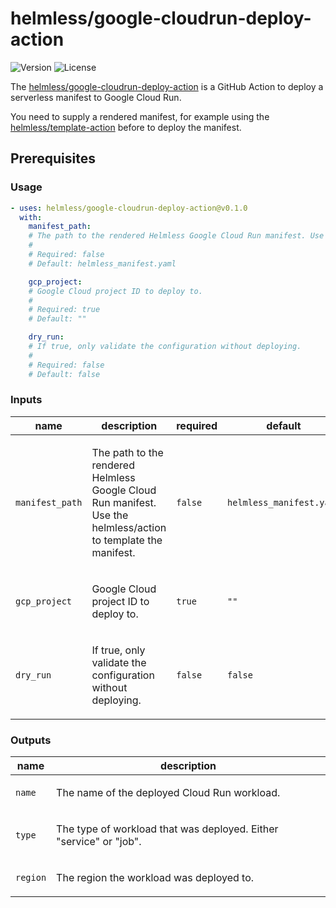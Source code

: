 # helmless/google-cloudrun-deploy-action

![Version](https://img.shields.io/github/v/release/helmless/google-cloudrun-deploy-action)
![License](https://img.shields.io/github/license/helmless/google-cloudrun-deploy-action)

The [helmless/google-cloudrun-deploy-action](https://github.com/helmless/google-cloudrun-deploy-action) is a GitHub Action to deploy a serverless manifest to Google Cloud Run.

You need to supply a rendered manifest, for example using the [helmless/template-action](https://github.com/helmless/template-action) before to deploy the manifest.

## Prerequisites

<!-- x-release-please-start-version -->
<!-- action-docs-usage action="action.yaml" project="helmless/google-cloudrun-deploy-action" version="v0.1.0" -->
### Usage

```yaml
- uses: helmless/google-cloudrun-deploy-action@v0.1.0
  with:
    manifest_path:
    # The path to the rendered Helmless Google Cloud Run manifest. Use the helmless/action to template the manifest.
    #
    # Required: false
    # Default: helmless_manifest.yaml

    gcp_project:
    # Google Cloud project ID to deploy to.
    #
    # Required: true
    # Default: ""

    dry_run:
    # If true, only validate the configuration without deploying.
    #
    # Required: false
    # Default: false
```
<!-- action-docs-usage action="action.yaml" project="helmless/google-cloudrun-deploy-action" version="v0.1.0" -->
<!-- x-release-please-end -->

<!-- action-docs-inputs source="action.yaml" -->
### Inputs

| name | description | required | default |
| --- | --- | --- | --- |
| `manifest_path` | <p>The path to the rendered Helmless Google Cloud Run manifest. Use the helmless/action to template the manifest.</p> | `false` | `helmless_manifest.yaml` |
| `gcp_project` | <p>Google Cloud project ID to deploy to.</p> | `true` | `""` |
| `dry_run` | <p>If true, only validate the configuration without deploying.</p> | `false` | `false` |
<!-- action-docs-inputs source="action.yaml" -->

<!-- action-docs-outputs source="action.yaml" -->
### Outputs

| name | description |
| --- | --- |
| `name` | <p>The name of the deployed Cloud Run workload.</p> |
| `type` | <p>The type of workload that was deployed. Either "service" or "job".</p> |
| `region` | <p>The region the workload was deployed to.</p> |
<!-- action-docs-outputs source="action.yaml" -->
